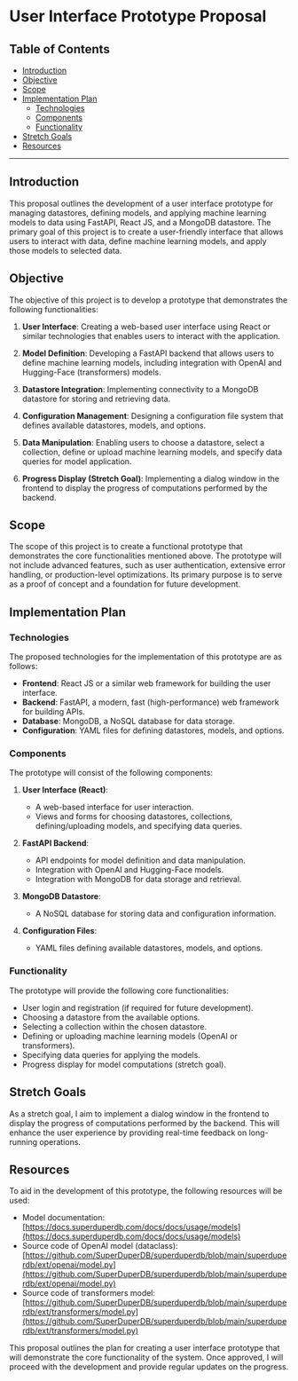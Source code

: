 # User Interface Prototype Proposal

## Table of Contents

- [Introduction](#introduction)
- [Objective](#objective)
- [Scope](#scope)
- [Implementation Plan](#implementation-plan)
  - [Technologies](#technologies)
  - [Components](#components)
  - [Functionality](#functionality)
- [Stretch Goals](#stretch-goals)
- [Resources](#resources)

---

## Introduction

This proposal outlines the development of a user interface prototype for managing datastores, defining models, and applying machine learning models to data using FastAPI, React JS, and a MongoDB datastore. The primary goal of this project is to create a user-friendly interface that allows users to interact with data, define machine learning models, and apply those models to selected data.

## Objective

The objective of this project is to develop a prototype that demonstrates the following functionalities:

1. **User Interface**: Creating a web-based user interface using React or similar technologies that enables users to interact with the application.

2. **Model Definition**: Developing a FastAPI backend that allows users to define machine learning models, including integration with OpenAI and Hugging-Face (transformers) models.

3. **Datastore Integration**: Implementing connectivity to a MongoDB datastore for storing and retrieving data.

4. **Configuration Management**: Designing a configuration file system that defines available datastores, models, and options.

5. **Data Manipulation**: Enabling users to choose a datastore, select a collection, define or upload machine learning models, and specify data queries for model application.

6. **Progress Display (Stretch Goal)**: Implementing a dialog window in the frontend to display the progress of computations performed by the backend.

## Scope

The scope of this project is to create a functional prototype that demonstrates the core functionalities mentioned above. The prototype will not include advanced features, such as user authentication, extensive error handling, or production-level optimizations. Its primary purpose is to serve as a proof of concept and a foundation for future development.

## Implementation Plan

### Technologies

The proposed technologies for the implementation of this prototype are as follows:

- **Frontend**: React JS or a similar web framework for building the user interface.
- **Backend**: FastAPI, a modern, fast (high-performance) web framework for building APIs.
- **Database**: MongoDB, a NoSQL database for data storage.
- **Configuration**: YAML files for defining datastores, models, and options.

### Components

The prototype will consist of the following components:

1. **User Interface (React)**:
   - A web-based interface for user interaction.
   - Views and forms for choosing datastores, collections, defining/uploading models, and specifying data queries.

2. **FastAPI Backend**:
   - API endpoints for model definition and data manipulation.
   - Integration with OpenAI and Hugging-Face models.
   - Integration with MongoDB for data storage and retrieval.

3. **MongoDB Datastore**:
   - A NoSQL database for storing data and configuration information.

4. **Configuration Files**:
   - YAML files defining available datastores, models, and options.

### Functionality

The prototype will provide the following core functionalities:

- User login and registration (if required for future development).
- Choosing a datastore from the available options.
- Selecting a collection within the chosen datastore.
- Defining or uploading machine learning models (OpenAI or transformers).
- Specifying data queries for applying the models.
- Progress display for model computations (stretch goal).

## Stretch Goals

As a stretch goal, I aim to implement a dialog window in the frontend to display the progress of computations performed by the backend. This will enhance the user experience by providing real-time feedback on long-running operations.

## Resources

To aid in the development of this prototype, the following resources will be used:

- Model documentation: [https://docs.superduperdb.com/docs/docs/usage/models](https://docs.superduperdb.com/docs/docs/usage/models)
- Source code of OpenAI model (dataclass): [https://github.com/SuperDuperDB/superduperdb/blob/main/superduperdb/ext/openai/model.py](https://github.com/SuperDuperDB/superduperdb/blob/main/superduperdb/ext/openai/model.py)
- Source code of transformers model: [https://github.com/SuperDuperDB/superduperdb/blob/main/superduperdb/ext/transformers/model.py](https://github.com/SuperDuperDB/superduperdb/blob/main/superduperdb/ext/transformers/model.py)

This proposal outlines the plan for creating a user interface prototype that will demonstrate the core functionality of the system. Once approved, I will proceed with the development and provide regular updates on the progress.